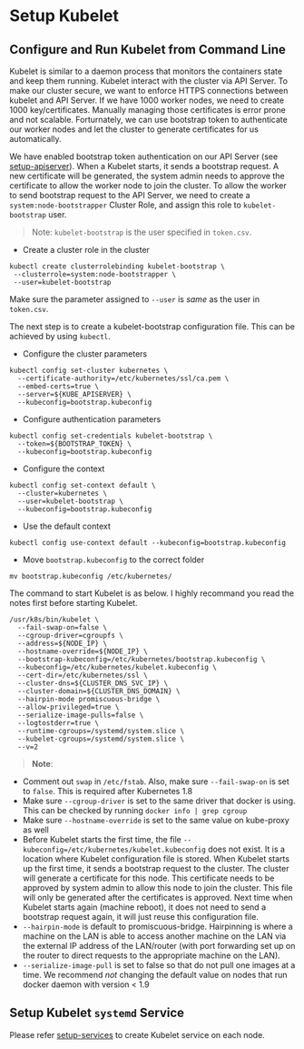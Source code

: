 # Setup Kubelet

## Configure and Run Kubelet from Command Line
Kubelet is similar to a daemon process that monitors the containers state and keep them running. Kubelet interact with the cluster via API Server. To make our cluster secure, we want to enforce HTTPS connections between kubelet and API Server. If we have 1000 worker nodes, we need to create 1000 key/certificates. Manually managing those certificates is error prone and not scalable. Forturnately, we can use bootstrap token to authenticate our worker nodes and let the cluster to generate certificates for us automatically.

We have enabled bootstrap token authentication on our API Server (see [setup-apiserver](../kube-apiserver/setup-kube-apiserver.md)). When a Kubelet starts, it sends a bootstrap request. A new certificate will be generated, the system admin needs to approve the certificate to allow the worker node to join the cluster. To allow the worker to send bootstrap request to the API Server, we need to create a `system:node-bootstrapper` Cluster Role, and assign this role to `kubelet-bootstrap` user.

> Note: `kubelet-bootstrap` is the user specified in `token.csv`. 

- Create a cluster role in the cluster
```shell
kubectl create clusterrolebinding kubelet-bootstrap \ 
 --clusterrole=system:node-bootstrapper \
 --user=kubelet-bootstrap
```
Make sure the parameter assigned to `--user` is *same* as the user in `token.csv`.

The next step is to create a kubelet-bootstrap configuration file. This can be achieved by using `kubectl`.
- Configure the cluster parameters
```shell
kubectl config set-cluster kubernetes \
  --certificate-authority=/etc/kubernetes/ssl/ca.pem \
  --embed-certs=true \
  --server=${KUBE_APISERVER} \
  --kubeconfig=bootstrap.kubeconfig
```

- Configure authentication parameters
```shell
kubectl config set-credentials kubelet-bootstrap \
  --token=${BOOTSTRAP_TOKEN} \
  --kubeconfig=bootstrap.kubeconfig
```

- Configure the context
```shell
kubectl config set-context default \
  --cluster=kubernetes \
  --user=kubelet-bootstrap \
  --kubeconfig=bootstrap.kubeconfig
```

- Use the default context
```shell
kubectl config use-context default --kubeconfig=bootstrap.kubeconfig
```
- Move `bootstrap.kubeconfig` to the correct folder
```shell
mv bootstrap.kubeconfig /etc/kubernetes/
```

The command to start Kubelet is as below. I highly recommand you read the notes first before starting Kubelet.
```shell
/usr/k8s/bin/kubelet \
  --fail-swap-on=false \
  --cgroup-driver=cgroupfs \
  --address=${NODE_IP} \
  --hostname-override=${NODE_IP} \
  --bootstrap-kubeconfig=/etc/kubernetes/bootstrap.kubeconfig \
  --kubeconfig=/etc/kubernetes/kubelet.kubeconfig \
  --cert-dir=/etc/kubernetes/ssl \
  --cluster-dns=${CLUSTER_DNS_SVC_IP} \
  --cluster-domain=${CLUSTER_DNS_DOMAIN} \
  --hairpin-mode promiscuous-bridge \
  --allow-privileged=true \
  --serialize-image-pulls=false \
  --logtostderr=true \
  --runtime-cgroups=/systemd/system.slice \
  --kubelet-cgroups=/systemd/system.slice \
  --v=2
```
> **Note**:  
  - Comment out `swap` in `/etc/fstab`. Also, make sure `--fail-swap-on` is set to `false`. This is required after Kubernetes 1.8
  - Make sure `--cgroup-driver` is set to the same driver that docker is using. This can be checked by running `docker info | grep cgroup`
  - Make sure `--hostname-override` is set to the same value on kube-proxy as well
  - Before Kubelet starts the first time, the file `--kubeconfig=/etc/kubernetes/kubelet.kubeconfig` does not exist. It is a location where Kubelet configuration file is stored. When Kubelet starts up the first time, it sends a bootstrap request to the cluster. The cluster will generate a certificate for this node. This certificate needs to be approved by system admin to allow this node to join the cluster. This file will only be generated after the certificates is approved. Next time when Kubelet starts again (machine reboot), it does not need to send a bootstrap request again, it will just reuse this configuration file.
  - `--hairpin-mode` is default to promiscuous-bridge. Hairpinning is where a machine on the LAN is able to access another machine on the LAN via the external IP address of the LAN/router (with port forwarding set up on the router to direct requests to the appropriate machine on the LAN).
  - `--serialize-image-pull` is set to false so that do not pull one images at a time. We recommend *not* changing the default value on nodes that run docker daemon with version < 1.9

## Setup Kubelet `systemd` Service
Please refer [setup-services](../wrap-up/setup-services.md) to create Kubelet service on each node.